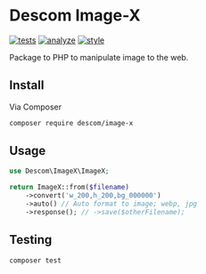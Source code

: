 # Descom Image-X

[![tests](https://github.com/descom-es/image-x/actions/workflows/tests.yml/badge.svg)](https://github.com/descom-es/image-x/actions/workflows/tests.yml)
[![analyze](https://github.com/descom-es/image-x/actions/workflows/analyze.yml/badge.svg)](https://github.com/descom-es/image-x/actions/workflows/analyze.yml)
[![style](https://github.com/descom-es/image-x/actions/workflows/style_fix.yml/badge.svg)](https://github.com/descom-es/image-x/actions/workflows/style_fix.yml)

Package to PHP to manipulate image to the web.

## Install

Via Composer

```bash
composer require descom/image-x
```

## Usage

```php
use Descom\ImageX\ImageX;

return ImageX::from($filename)
    ->convert('w_200,h_200,bg_000000')
    ->auto() // Auto format to image; webp, jpg
    ->response(); // ->save($otherFilename);
```

## Testing

``` bash
composer test
```
